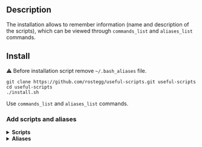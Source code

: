 ## Description

The installation allows to remember information (name and description of the scripts), which can be viewed through `commands_list` and `aliases_list` commands.

## Install

:warning: Before installation script remove `~/.bash_aliases` file. 

```
git clone https://github.com/rostegg/useful-scripts.git useful-scripts
cd useful-scripts
./install.sh
```
Use `commands_list` and `aliases_list` commands.

### Add scripts and aliases

<details><summary><b>Scripts</b></summary>
<p>
Create in script folder file like `script_name.sh`

First line must be [shebang](https://en.wikipedia.org/wiki/Shebang_(Unix))

There should be a short description (> 1 line) of the script that you would like to see in `commands_list` output, for example:
```
#   This script work good
#   And another line
#   Usage: script-name args, etc
```
</p>
</details>


<details><summary><b>Aliases</b></summary>
<p>

Alias must look like:
```
#   Description, and bla-bla
#   Usage: alias_name args ....
echo "alias_name() { alias_body }" >> ~/.bash_aliases
```
#### OR
```
#   Description, and bla-bla
#   Usage: alias_name args ....
echo "alias alias_name='alias_body'" >> ~/.bash_aliases 
```

Description must be > 1 line

Add alias into `aliases.sh` file between `#<->` and `#>-<` markers.
</p>
</details>

